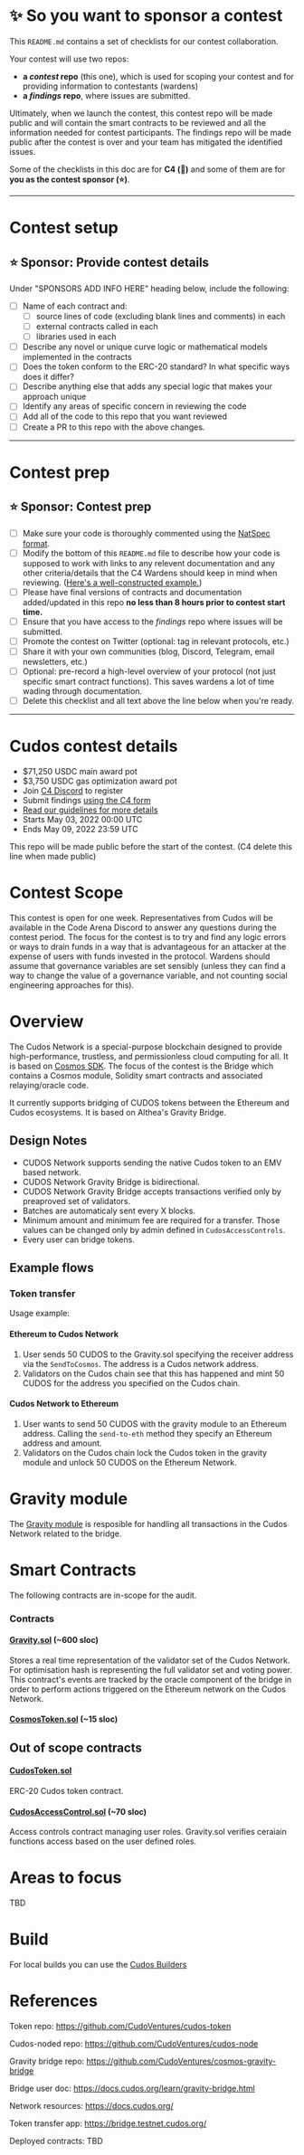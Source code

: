 # ✨ So you want to sponsor a contest

This `README.md` contains a set of checklists for our contest collaboration.

Your contest will use two repos: 
- **a _contest_ repo** (this one), which is used for scoping your contest and for providing information to contestants (wardens)
- **a _findings_ repo**, where issues are submitted. 

Ultimately, when we launch the contest, this contest repo will be made public and will contain the smart contracts to be reviewed and all the information needed for contest participants. The findings repo will be made public after the contest is over and your team has mitigated the identified issues.

Some of the checklists in this doc are for **C4 (🐺)** and some of them are for **you as the contest sponsor (⭐️)**.

---

# Contest setup

## ⭐️ Sponsor: Provide contest details

Under "SPONSORS ADD INFO HERE" heading below, include the following:

- [ ] Name of each contract and:
  - [ ] source lines of code (excluding blank lines and comments) in each
  - [ ] external contracts called in each
  - [ ] libraries used in each
- [ ] Describe any novel or unique curve logic or mathematical models implemented in the contracts
- [ ] Does the token conform to the ERC-20 standard? In what specific ways does it differ?
- [ ] Describe anything else that adds any special logic that makes your approach unique
- [ ] Identify any areas of specific concern in reviewing the code
- [ ] Add all of the code to this repo that you want reviewed
- [ ] Create a PR to this repo with the above changes.

---

# Contest prep

## ⭐️ Sponsor: Contest prep
- [ ] Make sure your code is thoroughly commented using the [NatSpec format](https://docs.soliditylang.org/en/v0.5.10/natspec-format.html#natspec-format).
- [ ] Modify the bottom of this `README.md` file to describe how your code is supposed to work with links to any relevent documentation and any other criteria/details that the C4 Wardens should keep in mind when reviewing. ([Here's a well-constructed example.](https://github.com/code-423n4/2021-06-gro/blob/main/README.md))
- [ ] Please have final versions of contracts and documentation added/updated in this repo **no less than 8 hours prior to contest start time.**
- [ ] Ensure that you have access to the _findings_ repo where issues will be submitted.
- [ ] Promote the contest on Twitter (optional: tag in relevant protocols, etc.)
- [ ] Share it with your own communities (blog, Discord, Telegram, email newsletters, etc.)
- [ ] Optional: pre-record a high-level overview of your protocol (not just specific smart contract functions). This saves wardens a lot of time wading through documentation.
- [ ] Delete this checklist and all text above the line below when you're ready.

---

# Cudos contest details
- $71,250 USDC main award pot
- $3,750 USDC gas optimization award pot
- Join [C4 Discord](https://discord.gg/code4rena) to register
- Submit findings [using the C4 form](https://code4rena.com/contests/2022-05-cudos-contest/submit)
- [Read our guidelines for more details](https://docs.code4rena.com/roles/wardens)
- Starts May 03, 2022 00:00 UTC
- Ends May 09, 2022 23:59 UTC

This repo will be made public before the start of the contest. (C4 delete this line when made public)


# Contest Scope
This contest is open for one week. Representatives from Cudos will be available in the Code Arena Discord to answer any questions during the contest period. The focus for the contest is to try and find any logic errors or ways to drain funds in a way that is advantageous for an attacker at the expense of users with funds invested in the protocol. Wardens should assume that governance variables are set sensibly (unless they can find a way to change the value of a governance variable, and not counting social engineering approaches for this).
# Overview

The Cudos Network is a special-purpose blockchain designed to provide high-performance, trustless, and permissionless cloud computing for all.
It is based on [Cosmos SDK](https://github.com/cosmos/cosmos-sdk/).
The focus of the contest is the Bridge which contains a Cosmos module, Solidity smart contracts and associated relaying/oracle code. 

It currently supports bridging of CUDOS tokens between the Ethereum and Cudos ecosystems. It is based on Althea's Gravity Bridge.

## Design Notes
- CUDOS Network supports sending the native Cudos token to an EMV based network.
- CUDOS Network Gravity Bridge is bidirectional. 
- CUDOS Network Gravity Bridge accepts transactions verified only by preaproved set of validators.
- Batches are automaticaly sent every X blocks.
- Minimum amount and minimum fee are required for a transfer. Those values can be changed only by admin defined in ``CudosAccessControls``.
- Every user can bridge tokens.
## Example flows

### Token transfer

Usage example:
#### Ethereum to Cudos Network
1. User sends 50 CUDOS to the Gravity.sol specifying the receiver address via the ``SendToCosmos``. The address is a Cudos network address.
2. Validators on the Cudos chain see that this has happened and mint 50 CUDOS for the address you specified on the Cudos chain.

#### Cudos Network to Ethereum
1. User wants to send 50 CUDOS with the gravity module to an Ethereum address. Calling the ``send-to-eth`` method they specify an Ethereum address and amount.
2. Validators on the Cudos chain lock the Cudos token in the gravity module and unlock 50 CUDOS on the Ethereum Network.

# Gravity module

The [Gravity module](https://github.com/cosmos/gravity-bridge//tree/main/module/x/gravity/spec) is resposible for handling all transactions in the Cudos Network related to the bridge.

# Smart Contracts

The following contracts are in-scope for the audit.
### Contracts
#### [Gravity.sol](https://github.com/CudoVentures/cosmos-gravity-bridge/blob/cudos-master/solidity/contracts/Gravity.sol) (~600 sloc)

Stores a real time representation of the validator set of the Cudos Network. For optimisation hash is representing the full validator set and voting power. This contract's events are tracked by the oracle component of the bridge in order to perform actions triggered on the Ethereum network on the Cudos Network. 

#### [CosmosToken.sol](https://github.com/CudoVentures/cosmos-gravity-bridge/blob/cudos-master/solidity/contracts/CosmosToken.sol) (~15 sloc)

## Out of scope contracts
#### [CudosToken.sol](https://github.com/CudoVentures/cudos-token/blob/master/contracts/CudosToken.sol)

ERC-20 Cudos token contract. 

#### [CudosAccessControl.sol](https://github.com/CudoVentures/cudos-token/blob/master/contracts/CudosAccessControls.sol ) (~70 sloc)


Access controls contract managing user roles. Gravity.sol verifies ceraiain functions access based on the user defined roles. 

# Areas to focus

TBD


# Build

For local builds you can use the [Cudos Builders](https://github.com/CudoVentures/cudos-builders)
# References

Token repo: https://github.com/CudoVentures/cudos-token

Cudos-noded repo: https://github.com/CudoVentures/cudos-node

Gravity bridge repo: https://github.com/CudoVentures/cosmos-gravity-bridge

Bridge user doc: https://docs.cudos.org/learn/gravity-bridge.html

Network resources: https://docs.cudos.org/

Token transfer app: https://bridge.testnet.cudos.org/

Deployed contracts: TBD
